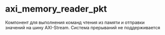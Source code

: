 # axi_memory_reader_pkt
 Компонент для выполнения команд чтения из памяти и отправки значений на шину AXI-Stream. Система прерываний не поддерживается
